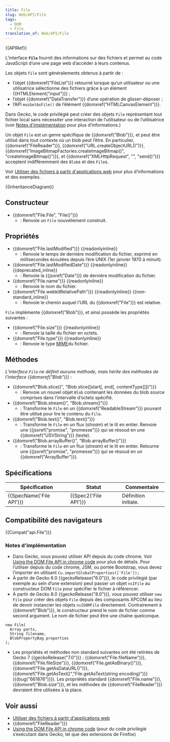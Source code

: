 ```yaml
---
title: File
slug: Web/API/File
tags:
  - DOM
  - File
translation_of: Web/API/File
---
```

{{APIRef}}

L’interface **`File`** fournit des informations sur des fichiers et permet au code JavaScript d’une une page web d’accéder à leurs contenus.

Les objets `File` sont généralements obtenus à partir de&nbsp;:

- l’objet {{domxref("FileList")}} retourné lorsque qu’un utilisateur ou une utilisatrice sélectionne des fichiers grâce à un élément {{HTMLElement("input")}}&nbsp;;
- l’objet {{domxref("DataTransfer")}} d’une opération de glisser-déposer&nbsp;;
- l’API `mozGetAsFile()` de l’élément {{domxref("HTMLCanvasElement")}}.

Dans Gecko, le code privilégié peut créer des objets `File` représentant tout fichier local sans nécessiter une interaction de l’utilisateur ou de l’utilisatrice (voir [Notes d'implémentation](#notes_dimplémentation) pour plus d’informations.)

Un objet `File` est un genre spécifique de {{domxref("Blob")}}, et peut être utilisé dans tout contexte où un blob peut l’être. En particulier, {{domxref("FileReader")}}, {{domxref("URL.createObjectURL()")}}, {{domxref("ImageBitmapFactories.createImageBitmap()", "createImageBitmap()")}}, et {{domxref("XMLHttpRequest", "", "send()")}} acceptent indifféremment des `Blob`s et des `File`s.

Voir [Utiliser des fichiers à partir d'applications web](/fr/docs/Web/API/File/Using_files_from_web_applications) pour plus d’informations et des exemples.

{{InheritanceDiagram}}

## Constructeur

- {{domxref("File.File", "File()")}}
  - : Renvoie un `File` nouvellement construit.

## Propriétés

- {{domxref("File.lastModified")}} {{readonlyinline}}
  - : Renvoie le temps de dernière modification du fichier, exprimé en millisecondes écoulées depuis l’ère UNIX (1er janvier 1970 à minuit).
- {{domxref("File.lastModifiedDate")}} {{readonlyinline}} {{deprecated_inline}}
  - : Renvoie la {{jsxref("Date")}} de dernière modification du fichier.
- {{domxref("File.name")}} {{readonlyinline}}
  - : Renvoie le nom du fichier.
- {{domxref("File.webkitRelativePath")}} {{readonlyinline}} {{non-standard_inline}}
  - : Renvoie le chemin auquel l’URL du {{domxref("File")}} est relative.

`File` implémente {{domxref("Blob")}}, et ainsi possède les propriétés suivantes&nbsp;:

- {{domxref("File.size")}} {{readonlyinline}}
  - : Renvoie la taille du fichier en octets.
- {{domxref("File.type")}} {{readonlyinline}}
  - : Renvoie le type [MIME](/fr/docs/Web/HTTP/Basics_of_HTTP/MIME_types/Complete_list_of_MIME_types)du fichier.

## Méthodes

_L’interface `File` ne définit aucune méthode, mais hérite des méthodes de l’interface {{domxref("Blob")}}&nbsp;:_

- {{domxref("Blob.slice()", "Blob.slice([start[, end[, contentType]]])")}}
  - : Renvoie un nouvel objet `Blob` contenant les données du blob source comprises dans l’intervalle d’octets spécifié.
- {{domxref("Blob.stream()", "Blob.stream()")}}
  - : Transforme le `File` en un {{domxref("ReadableStream")}} pouvant être utilisé pour lire le contenu du `File`.
- {{domxref("Blob.text()", "Blob.text()")}}
  - : Transforme le `File` en un flux (_stream_) et le lit en entier. Renvoie une {{jsxref("promise", "promesse")}} qui se résoud en une {{domxref("USVString")}} (texte).
- {{domxref("Blob.arrayBuffer()", "Blob.arrayBuffer()")}}
  - : Transforme le `File` en un flux (_stream_) et le lit en entier. Retourne une {{jsxref("promise", "promesse")}} qui se résoud en un {{domxref("ArrayBuffer")}}.

## Spécifications

| Spécification                    | Statut                       | Commentaire          |
| -------------------------------- | ---------------------------- | -------------------- |
| {{SpecName('File API')}} | {{Spec2('File API')}} | Définition initiale. |

## Compatibilité des navigateurs

{{Compat("api.File")}}

### Notes d'implémentation

- Dans Gecko, vous pouvez utiliser API depuis du code chrome. Voir [Using the DOM File API in chrome code](/en-US/docs/Extensions/Using_the_DOM_File_API_in_chrome_code) pour plus de détails. Pour l’utiliser depuis du code chrome, JSM, ou portée Bootstrap, vous devez l’importer en utilisant `Cu.importGlobalProperties(['File']);`
- À partir de Gecko 6.0 {{geckoRelease("6.0")}}, le code privilégié (par exemple au sein d’une extension) peut passer un objet `nsIFile` au constructeur DOM `File` pour spécifier le fichier à référencer.
- À partir de Gecko 8.0 {{geckoRelease("8.0")}}, vous pouvez utiliser `new File` pour créer des objets `File` depuis des composants XPCOM au lieu de devoir instancier les objets `nsIDOMFile` directement. Contrairement à {{domxref("Blob")}}, le constructeur prend le nom de fichier comme second argument. Le nom de fichier peut être une chaîne quelconque.

```
new File(
  Array parts,
  String filename,
  BlobPropertyBag properties
);
```

- Les propriétés et méthodes non standard suivantes ont été retirées de Gecko 7 {{geckoRelease("7.0")}}&nbsp;: {{domxref("File.fileName")}}, {{domxref("File.fileSize")}}, {{domxref("File.getAsBinary()")}}, {{domxref("File.getAsDataURL()")}}, {{domxref("File.getAsText()","File.getAsText(string encoding)")}} ({{bug("661876")}}). Les propriétés standard {{domxref("File.name")}}, {{domxref("Blob.size")}}, et les méthodes de {{domxref("FileReader")}} devraient être utilisées à la place.

## Voir aussi

- [Utiliser des fichiers à partir d'applications web](/fr/docs/Web/API/File/Using_files_from_web_applications)
- {{domxref("FileReader")}}
- [Using the DOM File API in chrome code](/en-US/docs/Extensions/Using_the_DOM_File_API_in_chrome_code) (pour du code privilégié s’exécutant dans Gecko, tel que des extensions de Firefox)
